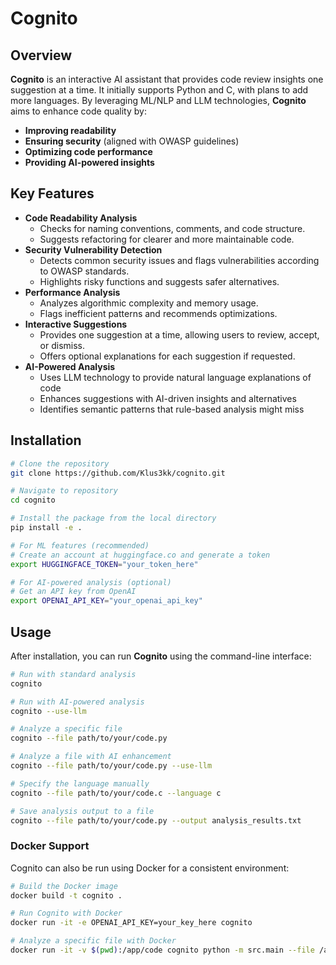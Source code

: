 # Cognito

## Overview
**Cognito** is an interactive AI assistant that provides code review insights one suggestion at a time. It initially supports Python and C, with plans to add more languages. By leveraging ML/NLP and LLM technologies, **Cognito** aims to enhance code quality by:
- **Improving readability**
- **Ensuring security** (aligned with OWASP guidelines)
- **Optimizing code performance**
- **Providing AI-powered insights**

## Key Features
* **Code Readability Analysis**
   - Checks for naming conventions, comments, and code structure.
   - Suggests refactoring for clearer and more maintainable code.
* **Security Vulnerability Detection**
   - Detects common security issues and flags vulnerabilities according to OWASP standards.
   - Highlights risky functions and suggests safer alternatives.
* **Performance Analysis**
   - Analyzes algorithmic complexity and memory usage.
   - Flags inefficient patterns and recommends optimizations.
* **Interactive Suggestions**
   - Provides one suggestion at a time, allowing users to review, accept, or dismiss.
   - Offers optional explanations for each suggestion if requested.
* **AI-Powered Analysis**
   - Uses LLM technology to provide natural language explanations of code
   - Enhances suggestions with AI-driven insights and alternatives
   - Identifies semantic patterns that rule-based analysis might miss

## Installation
```bash
# Clone the repository
git clone https://github.com/Klus3kk/cognito.git

# Navigate to repository
cd cognito

# Install the package from the local directory
pip install -e .

# For ML features (recommended)
# Create an account at huggingface.co and generate a token
export HUGGINGFACE_TOKEN="your_token_here"

# For AI-powered analysis (optional)
# Get an API key from OpenAI
export OPENAI_API_KEY="your_openai_api_key"
```

## Usage
After installation, you can run **Cognito** using the command-line interface:

```bash
# Run with standard analysis
cognito

# Run with AI-powered analysis
cognito --use-llm

# Analyze a specific file
cognito --file path/to/your/code.py

# Analyze a file with AI enhancement
cognito --file path/to/your/code.py --use-llm

# Specify the language manually
cognito --file path/to/your/code.c --language c

# Save analysis output to a file
cognito --file path/to/your/code.py --output analysis_results.txt
```

### Docker Support
Cognito can also be run using Docker for a consistent environment:

```bash
# Build the Docker image
docker build -t cognito .

# Run Cognito with Docker
docker run -it -e OPENAI_API_KEY=your_key_here cognito

# Analyze a specific file with Docker
docker run -it -v $(pwd):/app/code cognito python -m src.main --file /app/code/your_file.py --use-llm
```
